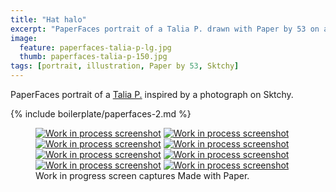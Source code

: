 ```yaml
---
title: "Hat halo"
excerpt: "PaperFaces portrait of a Talia P. drawn with Paper by 53 on an iPad."
image: 
  feature: paperfaces-talia-p-lg.jpg
  thumb: paperfaces-talia-p-150.jpg
tags: [portrait, illustration, Paper by 53, Sktchy]
---
```


PaperFaces portrait of a [Talia P.](http://sktchy.com/SVXZg) inspired by a photograph on Sktchy.

{% include boilerplate/paperfaces-2.md %}

<figure class="third">
  <a href="{{ site.url }}/assets/images/paperfaces-talia-p-process-1-lg.jpg"><img src="{{ site.url }}/assets/images/paperfaces-talia-p-process-1-600.jpg" alt="Work in process screenshot"></a>
  <a href="{{ site.url }}/assets/images/paperfaces-talia-p-process-2-lg.jpg"><img src="{{ site.url }}/assets/images/paperfaces-talia-p-process-2-600.jpg" alt="Work in process screenshot"></a>
  <a href="{{ site.url }}/assets/images/paperfaces-talia-p-process-3-lg.jpg"><img src="{{ site.url }}/assets/images/paperfaces-talia-p-process-3-600.jpg" alt="Work in process screenshot"></a>
  <a href="{{ site.url }}/assets/images/paperfaces-talia-p-process-4-lg.jpg"><img src="{{ site.url }}/assets/images/paperfaces-talia-p-process-4-600.jpg" alt="Work in process screenshot"></a>
  <a href="{{ site.url }}/assets/images/paperfaces-talia-p-process-5-lg.jpg"><img src="{{ site.url }}/assets/images/paperfaces-talia-p-process-5-600.jpg" alt="Work in process screenshot"></a>
  <a href="{{ site.url }}/assets/images/paperfaces-talia-p-process-6-lg.jpg"><img src="{{ site.url }}/assets/images/paperfaces-talia-p-process-6-600.jpg" alt="Work in process screenshot"></a>
  <a href="{{ site.url }}/assets/images/paperfaces-talia-p-process-7-lg.jpg"><img src="{{ site.url }}/assets/images/paperfaces-talia-p-process-7-600.jpg" alt="Work in process screenshot"></a>
  <a href="{{ site.url }}/assets/images/paperfaces-talia-p-process-8-lg.jpg"><img src="{{ site.url }}/assets/images/paperfaces-talia-p-process-8-600.jpg" alt="Work in process screenshot"></a>
  <figcaption>Work in progress screen captures Made with Paper.</figcaption>
</figure>
